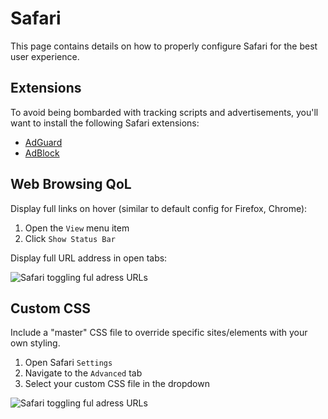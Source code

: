 # Safari

This page contains details on how to properly configure Safari for the best user experience.

## Extensions

To avoid being bombarded with tracking scripts and advertisements, you'll want to install the following Safari extensions:

* [AdGuard](https://adguard.com/en/adguard-mac/overview.html)
* [AdBlock](https://adblockplus.org/ad-blocker-safari)

## Web Browsing QoL

Display full links on hover (similar to default config for Firefox, Chrome):

1. Open the `View` menu item
2. Click `Show Status Bar`

Display full URL address in open tabs:

![Safari toggling ful adress URLs](safari-full-address.png)

## Custom CSS

Include a "master" CSS file to override specific sites/elements with your own styling.

1. Open Safari `Settings`
2. Navigate to the `Advanced` tab
3. Select your custom CSS file in the dropdown

![Safari toggling ful adress URLs](safari-settings-custom-css.png)
